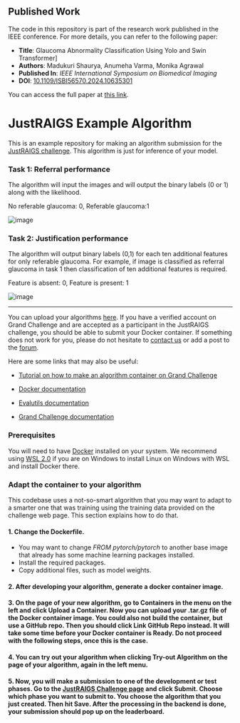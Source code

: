 ## Published Work

The code in this repository is part of the research work published in the IEEE conference. For more details, you can refer to the following paper:

- **Title**: Glaucoma Abnormality Classification Using Yolo and Swin Transformer] 
- **Authors**: Madukuri Shaurya, Anumeha Varma, Monika Agrawal
- **Published In**: *IEEE International Symposium on Biomedical Imaging*  
- **DOI**: [10.1109/ISBI56570.2024.10635301](https://ieeexplore.ieee.org/document/10635301)  

You can access the full paper at [this link](https://ieeexplore.ieee.org/document/10635301).



# JustRAIGS Example Algorithm

This is an example repository for making an algorithm submission for the [JustRAIGS challenge](https://justraigs.grand-challenge.org/). This algorithm is just for inference of your model.

### Task 1: Referral performance
The algorithm will input the images and will output the binary labels (0 or 1) along with the likelihood.

No referable glaucoma: 0, Referable glaucoma:1

![image](https://github.com/yeganehmadadi/JustRAIGS_Challenge_Multi-Label-Classification/assets/44732616/18250910-a78d-40f1-acdc-70d1547a4dca)

### Task 2: Justification performance
The algorithm will output binary labels (0,1) for each ten additional features for only referable glaucoma. For example, if image is classified as referral glaucoma in task 1 then classification of ten additional features is required.

Feature is absent: 0, Feature is present: 1

![image](https://github.com/yeganehmadadi/JustRAIGS_Challenge_Multi-Label-Classification/assets/44732616/8b608cf7-47ce-4c91-943c-566f8a2725dd)

------------------------------------------------------

You can upload your algorithms [here](https://justraigs.grand-challenge.org/). If you have a verified account on Grand Challenge and are accepted as a participant in the JustRAIGS challenge, you should be able to submit your Docker container. If something does not work for you, please do not hesitate to [contact us](mailto:yeganeh.madadi@gmail.com) or add a post to the [forum](https://justraigs.grand-challenge.org).

Here are some links that may also be useful:

* [Tutorial on how to make an algorithm container on Grand Challenge](https://grand-challenge.org/documentation/create-your-own-algorithm/)

* [Docker documentation](https://docs.docker.com/)

* [Evalutils documentation](https://evalutils.readthedocs.io/en/latest/)

* [Grand Challenge documentation](https://comic.github.io/grand-challenge.org/algorithms.html)


### Prerequisites

You will need to have [Docker](https://docs.docker.com/) installed on your system. We recommend using [WSL 2.0](https://learn.microsoft.com/en-us/windows/wsl/install) if you are on Windows to install Linux on Windows with WSL and install Docker there.


### Adapt the container to your algorithm

This codebase uses a not-so-smart algorithm that you may want to adapt to a smarter one that was training using the training data provided on the challenge web page. This section explains how to do that.

#### 1. Change the Dockerfile.

  * You may want to change *FROM pytorch/pytorch* to another base image that already has some machine learning packages installed.
  * Install the required packages.
  * Copy additional files, such as model weights.

#### 2. After developing your algorithm, generate a docker container image.

#### 3. On the page of your new algorithm, go to Containers in the menu on the left and click Upload a Container. Now you can upload your .tar.gz file of the Docker container image. You could also not build the container, but use a GitHub repo. Then you should click Link GitHub Repo instead. It will take some time before your Docker container is Ready. Do not proceed with the following steps, once this is the case.

#### 4. You can try out your algorithm when clicking Try-out Algorithm on the page of your algorithm, again in the left menu.

#### 5. Now, you will make a submission to one of the development or test phases. Go to the [JustRAIGS Challenge page](https://justraigs.grand-challenge.org/) and click Submit. Choose which phase you want to submit to. You choose the algorithm that you just created. Then hit Save. After the processing in the backend is done, your submission should pop up on the leaderboard.
